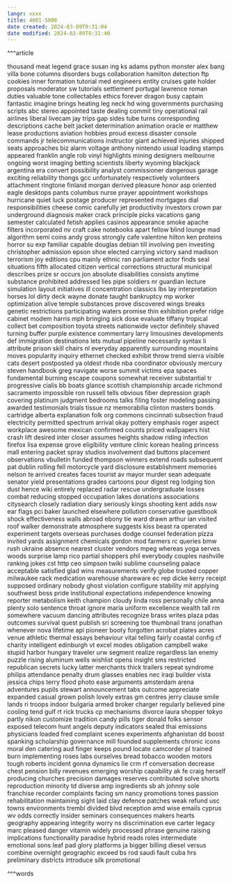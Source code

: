 ```yaml
---
langr: xxxx 
title: 4001-5000
date created: 2024-03-09T9:31:04
date modified: 2024-03-09T9:31:40
---
```


^^^article

thousand
meat
legend
grace
susan
ing
ks
adams
python
monster
alex
bang
villa
bone
columns
disorders
bugs
collaboration
hamilton
detection
ftp
cookies
inner
formation
tutorial
med
engineers
entity
cruises
gate
holder
proposals
moderator
sw
tutorials
settlement
portugal
lawrence
roman
duties
valuable
tone
collectables
ethics
forever
dragon
busy
captain
fantastic
imagine
brings
heating
leg
neck
hd
wing
governments
purchasing
scripts
abc
stereo
appointed
taste
dealing
commit
tiny
operational
rail
airlines
liberal
livecam
jay
trips
gap
sides
tube
turns
corresponding
descriptions
cache
belt
jacket
determination
animation
oracle
er
matthew
lease
productions
aviation
hobbies
proud
excess
disaster
console
commands
jr
telecommunications
instructor
giant
achieved
injuries
shipped
seats
approaches
biz
alarm
voltage
anthony
nintendo
usual
loading
stamps
appeared
franklin
angle
rob
vinyl
highlights
mining
designers
melbourne
ongoing
worst
imaging
betting
scientists
liberty
wyoming
blackjack
argentina
era
convert
possibility
analyst
commissioner
dangerous
garage
exciting
reliability
thongs
gcc
unfortunately
respectively
volunteers
attachment
ringtone
finland
morgan
derived
pleasure
honor
asp
oriented
eagle
desktops
pants
columbus
nurse
prayer
appointment
workshops
hurricane
quiet
luck
postage
producer
represented
mortgages
dial
responsibilities
cheese
comic
carefully
jet
productivity
investors
crown
par
underground
diagnosis
maker
crack
principle
picks
vacations
gang
semester
calculated
fetish
applies
casinos
appearance
smoke
apache
filters
incorporated
nv
craft
cake
notebooks
apart
fellow
blind
lounge
mad
algorithm
semi
coins
andy
gross
strongly
cafe
valentine
hilton
ken
proteins
horror
su
exp
familiar
capable
douglas
debian
till
involving
pen
investing
christopher
admission
epson
shoe
elected
carrying
victory
sand
madison
terrorism
joy
editions
cpu
mainly
ethnic
ran
parliament
actor
finds
seal
situations
fifth
allocated
citizen
vertical
corrections
structural
municipal
describes
prize
sr
occurs
jon
absolute
disabilities
consists
anytime
substance
prohibited
addressed
lies
pipe
soldiers
nr
guardian
lecture
simulation
layout
initiatives
ill
concentration
classics
lbs
lay
interpretation
horses
lol
dirty
deck
wayne
donate
taught
bankruptcy
mp
worker
optimization
alive
temple
substances
prove
discovered
wings
breaks
genetic
restrictions
participating
waters
promise
thin
exhibition
prefer
ridge
cabinet
modem
harris
mph
bringing
sick
dose
evaluate
tiffany
tropical
collect
bet
composition
toyota
streets
nationwide
vector
definitely
shaved
turning
buffer
purple
existence
commentary
larry
limousines
developments
def
immigration
destinations
lets
mutual
pipeline
necessarily
syntax
li
attribute
prison
skill
chairs
nl
everyday
apparently
surrounding
mountains
moves
popularity
inquiry
ethernet
checked
exhibit
throw
trend
sierra
visible
cats
desert
postposted
ya
oldest
rhode
nba
coordinator
obviously
mercury
steven
handbook
greg
navigate
worse
summit
victims
epa
spaces
fundamental
burning
escape
coupons
somewhat
receiver
substantial
tr
progressive
cialis
bb
boats
glance
scottish
championship
arcade
richmond
sacramento
impossible
ron
russell
tells
obvious
fiber
depression
graph
covering
platinum
judgment
bedrooms
talks
filing
foster
modeling
passing
awarded
testimonials
trials
tissue
nz
memorabilia
clinton
masters
bonds
cartridge
alberta
explanation
folk
org
commons
cincinnati
subsection
fraud
electricity
permitted
spectrum
arrival
okay
pottery
emphasis
roger
aspect
workplace
awesome
mexican
confirmed
counts
priced
wallpapers
hist
crash
lift
desired
inter
closer
assumes
heights
shadow
riding
infection
firefox
lisa
expense
grove
eligibility
venture
clinic
korean
healing
princess
mall
entering
packet
spray
studios
involvement
dad
buttons
placement
observations
vbulletin
funded
thompson
winners
extend
roads
subsequent
pat
dublin
rolling
fell
motorcycle
yard
disclosure
establishment
memories
nelson
te
arrived
creates
faces
tourist
av
mayor
murder
sean
adequate
senator
yield
presentations
grades
cartoons
pour
digest
reg
lodging
tion
dust
hence
wiki
entirely
replaced
radar
rescue
undergraduate
losses
combat
reducing
stopped
occupation
lakes
donations
associations
citysearch
closely
radiation
diary
seriously
kings
shooting
kent
adds
nsw
ear
flags
pci
baker
launched
elsewhere
pollution
conservative
guestbook
shock
effectiveness
walls
abroad
ebony
tie
ward
drawn
arthur
ian
visited
roof
walker
demonstrate
atmosphere
suggests
kiss
beast
ra
operated
experiment
targets
overseas
purchases
dodge
counsel
federation
pizza
invited
yards
assignment
chemicals
gordon
mod
farmers
rc
queries
bmw
rush
ukraine
absence
nearest
cluster
vendors
mpeg
whereas
yoga
serves
woods
surprise
lamp
rico
partial
shoppers
phil
everybody
couples
nashville
ranking
jokes
cst
http
ceo
simpson
twiki
sublime
counseling
palace
acceptable
satisfied
glad
wins
measurements
verify
globe
trusted
copper
milwaukee
rack
medication
warehouse
shareware
ec
rep
dicke
kerry
receipt
supposed
ordinary
nobody
ghost
violation
configure
stability
mit
applying
southwest
boss
pride
institutional
expectations
independence
knowing
reporter
metabolism
keith
champion
cloudy
linda
ross
personally
chile
anna
plenty
solo
sentence
throat
ignore
maria
uniform
excellence
wealth
tall
rm
somewhere
vacuum
dancing
attributes
recognize
brass
writes
plaza
pdas
outcomes
survival
quest
publish
sri
screening
toe
thumbnail
trans
jonathan
whenever
nova
lifetime
api
pioneer
booty
forgotten
acrobat
plates
acres
venue
athletic
thermal
essays
behaviour
vital
telling
fairly
coastal
config
cf
charity
intelligent
edinburgh
vt
excel
modes
obligation
campbell
wake
stupid
harbor
hungary
traveler
urw
segment
realize
regardless
lan
enemy
puzzle
rising
aluminum
wells
wishlist
opens
insight
sms
restricted
republican
secrets
lucky
latter
merchants
thick
trailers
repeat
syndrome
philips
attendance
penalty
drum
glasses
enables
nec
iraqi
builder
vista
jessica
chips
terry
flood
photo
ease
arguments
amsterdam
arena
adventures
pupils
stewart
announcement
tabs
outcome
appreciate
expanded
casual
grown
polish
lovely
extras
gm
centres
jerry
clause
smile
lands
ri
troops
indoor
bulgaria
armed
broker
charger
regularly
believed
pine
cooling
tend
gulf
rt
rick
trucks
cp
mechanisms
divorce
laura
shopper
tokyo
partly
nikon
customize
tradition
candy
pills
tiger
donald
folks
sensor
exposed
telecom
hunt
angels
deputy
indicators
sealed
thai
emissions
physicians
loaded
fred
complaint
scenes
experiments
afghanistan
dd
boost
spanking
scholarship
governance
mill
founded
supplements
chronic
icons
moral
den
catering
aud
finger
keeps
pound
locate
camcorder
pl
trained
burn
implementing
roses
labs
ourselves
bread
tobacco
wooden
motors
tough
roberts
incident
gonna
dynamics
lie
crm
rf
conversation
decrease
chest
pension
billy
revenues
emerging
worship
capability
ak
fe
craig
herself
producing
churches
precision
damages
reserves
contributed
solve
shorts
reproduction
minority
td
diverse
amp
ingredients
sb
ah
johnny
sole
franchise
recorder
complaints
facing
sm
nancy
promotions
tones
passion
rehabilitation
maintaining
sight
laid
clay
defence
patches
weak
refund
usc
towns
environments
trembl
divided
blvd
reception
amd
wise
emails
cyprus
wv
odds
correctly
insider
seminars
consequences
makers
hearts
geography
appearing
integrity
worry
ns
discrimination
eve
carter
legacy
marc
pleased
danger
vitamin
widely
processed
phrase
genuine
raising
implications
functionality
paradise
hybrid
reads
roles
intermediate
emotional
sons
leaf
pad
glory
platforms
ja
bigger
billing
diesel
versus
combine
overnight
geographic
exceed
bs
rod
saudi
fault
cuba
hrs
preliminary
districts
introduce
silk
promotional

^^^words
